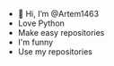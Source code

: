 - 👋 Hi, I’m @Artem1463
- Love Python
- Make easy repositories
- I'm funny
- Use my repositories

<!---
Artem1463/Artem1463 is a ✨ special ✨ repository because its `README.md` (this file) appears on your GitHub profile.
You can click the Preview link to take a look at your changes.
--->
